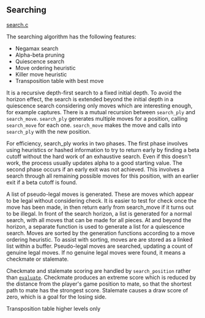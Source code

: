 ## Searching

[search.c](../src/search.c)

The searching algorithm has the following features:

 - Negamax search
 - Alpha-beta pruning
 - Quiescence search
 - Move ordering heuristic
 - Killer move heuristic
 - Transposition table with best move

It is a recursive depth-first search to a fixed initial depth. To avoid the
horizon effect, the search is extended beyond the initial depth in a quiescence
search considering only moves which are interesting enough, for example
captures. There is a mutual recursion between `search_ply` and `search_move`.
`search_ply` generates multiple moves for a position, calling `search_move` for
each one. `search_move` makes the move and calls into `search_ply` with the new
position. 

For efficiency, search_ply works in two phases. The first phase involves
using heuristics or hashed information to try to return early by finding a
beta cutoff without the hard work of an exhaustive search. Even if this
doesn't work, the process usually updates alpha to a good starting value.
The second phase occurs if an early exit was not achieved. This involves a
search through all remaining possible moves for this position, with an
earlier exit if a beta cutoff is found.

A list of pseudo-legal moves is generated. These are moves which appear to be
legal without considering check. It is easier to test for check once the move
has been made, in then return early from search_move if it turns out to be
illegal. In front of the search horizon, a list is generated for a normal
search, with all moves that can be made for all pieces. At and beyond the
horizon, a separate function is used to generate a list for a quiescence search.
Moves are sorted by the generation functions according to a move ordering
heuristic. To assist with sorting, moves are are stored as a linked list within
a buffer. Pseudo-legal moves are searched, updating a count of genuine legal
moves. If no genuine legal moves were found, it means a checkmate or stalemate.

Checkmate and stalemate scoring are handled by `search_position` rather than
[`evaluate`](../src/evaluate.c). Checkmate produces an extreme score which is
reduced by the distance from the player's game position to mate, so that the
shortest path to mate has the strongest score. Stalemate causes a draw score of
zero, which is a goal for the losing side.

Transposition table
  higher levels only
